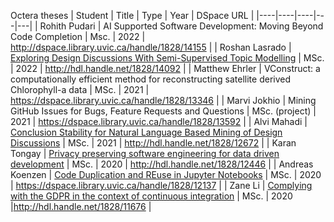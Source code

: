 Octera theses
| Student | Title | Type | Year | DSpace URL |
|----|----|----|---|---|
| Rohith Pudari | AI Supported Software Development: Moving Beyond Code Completion | Msc. | 2022 | http://dspace.library.uvic.ca/handle/1828/14155 |
| Roshan Lasrado | [Exploring Design Discussions With Semi-Supervised Topic Modelling](https://dspace.library.uvic.ca/bitstream/handle/1828/14092/Lasrado_Roshan_MSc_2022.pdf?sequence=1&isAllowed=y) | MSc. | 2022 | http://hdl.handle.net/1828/14092 |
| Matthew Ehrler | VConstruct: a computationally efficient method for reconstructing satellite derived Chlorophyll-a data | MSc. | 2021 | https://dspace.library.uvic.ca/handle/1828/13346 |
| Marvi Jokhio | Mining GitHub Issues for Bugs, Feature Requests and Questions | MSc. (project) | 2021 | https://dspace.library.uvic.ca/handle/1828/13592 |
| Alvi Mahadi | [Conclusion Stability for Natural Language Based Mining of Design Discussions](Thesis-AlviMahadi.pdf) | MSc. | 2021 | http://hdl.handle.net/1828/12672 |
| Karan Tongay | [Privacy preserving software engineering for data driven development](Privacy_preserving_software_engineering_for_data_driven_development.pdf) | MSc. | 2020 | http://hdl.handle.net/1828/12446 |
| Andreas Koenzen | [Code Duplication and REuse in Jupyter Notebooks](https://dspace.library.uvic.ca/handle/1828/12137) | MSc. | 2020 | https://dspace.library.uvic.ca/handle/1828/12137 |
| Zane Li | [Complying with the GDPR in the context of continuous integration](Ze_Shi_Li_MSc_2020.pdf) | MSc. | 2020 |http://hdl.handle.net/1828/11676 | 
